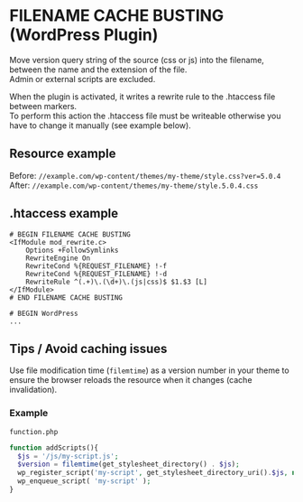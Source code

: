 # FILENAME CACHE BUSTING (WordPress Plugin)
Move version query string of the source (css or js) into the filename, between the name and the extension of the file.  
Admin or external scripts are excluded.

When the plugin is activated, it writes a rewrite rule to the .htaccess file between markers.  
To perform this action the .htaccess file must be writeable otherwise you have to change it manually (see example below).

## Resource example
Before: `//example.com/wp-content/themes/my-theme/style.css?ver=5.0.4`  
After: `//example.com/wp-content/themes/my-theme/style.5.0.4.css`

## .htaccess example
```
# BEGIN FILENAME CACHE BUSTING
<IfModule mod_rewrite.c>
	Options +FollowSymlinks
	RewriteEngine On
	RewriteCond %{REQUEST_FILENAME} !-f
	RewriteCond %{REQUEST_FILENAME} !-d
	RewriteRule ^(.+)\.(\d+)\.(js|css)$ $1.$3 [L]
</IfModule>
# END FILENAME CACHE BUSTING

# BEGIN WordPress
...
```

## Tips / Avoid caching issues
Use file modification time (`filemtime`) as a version number in your theme to ensure the browser reloads the resource when it changes (cache invalidation).

### Example
`function.php`
```php
function addScripts(){
  $js = '/js/my-script.js';
  $version = filemtime(get_stylesheet_directory() . $js);
  wp_register_script('my-script', get_stylesheet_directory_uri().$js, null, $version, true);
  wp_enqueue_script( 'my-script' );
}
```